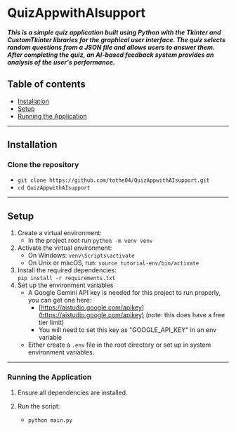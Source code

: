 # QuizAppwithAIsupport

***This is a simple quiz application built using Python with the Tkinter and CustomTkinter libraries for the graphical 
user interface. The quiz selects random questions from a JSON file and allows users to answer them. After completing 
the quiz, an AI-based feedback system provides an analysis of the user's performance.***

## Table of contents

- [Installation](#installation)
- [Setup](#setup)
- [Running the Application](#running-the-application)

---

## Installation

### Clone the repository

- `git clone https://github.com/tothe04/QuizAppwithAIsupport.git`
- `cd QuizAppwithAIsupport`

---

## Setup

1. Create a virtual environment: <br>
    - In the project root run `python -m venv venv`
2. Activate the virtual environment:
    - On Windows: `venv\Scripts\activate`
    - On Unix or macOS, run: `source tutorial-env/bin/activate`
3. Install the required dependencies: <br>
   `pip install -r requirements.txt`
4. Set up the environment variables
   - A Google Gemini API key is needed for this project to run properly, you can get one here:
        - [https://aistudio.google.com/apikey](https://aistudio.google.com/apikey) (note: this does have a free tier
        limit)
        - You will need to set this key as "GOOGLE_API_KEY" in an env variable
    - Either create a `.env` file in the root directory or set up in system environment variables.

---

### Running the Application

1. Ensure all dependencies are installed.

2. Run the script:
    - `python main.py`
